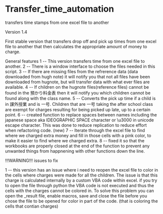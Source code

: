 # Transfer_time_automation
 transfers time stamps from one excel file to another


Version 1.4

First stable version that transfers drop off and pick up times from one excel file to another that then calculates
the appropriate amount of money to charge.

General features
1 -- This version transfers time from one excel file to another.
2 -- There is a window interface to choose the files needed in this script.
3 -- If there are missing files from the refrerence data (data downloaded from hugh note) it will notify you that not all
     files have been downloaded from hugnote, but will transfer data with what ever files are available.
4 -- If children on the hugnote files(reference files) cannot be found in the 預かり料金表 then it will notify you which
     children cannot be found along with the class name.
5 -- Converts the pick up time if a child is in 課外授業 and is 一号.  Children that are 一号 taking the after school class
     are exempt for charges resulting for being picked up late, up to a certain point.
6 -- created function to replace spaces between names including the japanese space aka IDEOGRAPHIC SPACE character or
     \u3000 in unicode escape character.  This was done to reduce replication to reduce effort when refactoring code.
(new)
7 -- Iterate through the excel file to find where we charged extra money and fill in those cells with a pink color,
     to make it easier to find where we charged extra.
8 -- fixed it so that the workbooks are properly closed at the end of the function to prevent any unwanted things
     from happnening with other functions down the line.


!!!WARNING!!!
issues to fix

1 -- this version has an issue where i need to reopen the excel file to color in the cells where charges were made for
     all the children.  The issue is that this charge is calculated internally by a custom VBA code within excel.  if you
     try to open the file through python the VBA code is not executed and thus the cells with the charges cannot be colored
     in.  To solve this problem you can open the _result file, enable macros, save and close the file before you chose the
     file to be opened for color in part of the code.  (that is coloring the cells that contian charges)
